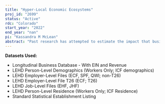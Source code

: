```yaml
---
title: "Hyper-Local Economic Ecosystems"
proj_id: "2699"
status: "Active"
rdc: "Colorado"
start_year: "2022"
end_year: "nan"
pi: "Kassandra M McLean"
abstract: "Past research has attempted to estimate the impact that business closures have on local economies and labor markets, but these efforts have been hampered by limited public data availability and a lack of linked employer-employee data. The current study combines external, open-source mapping data with restricted establishment and worker-level data from the Longitudinal Business Database (LBD), County Business Patterns Business Register (CBPBR), and Longitudinal Employer Household Dynamics (LEHD) files to assess the impacts of such closures in very small areas called Hyper-Local Economic Ecosystems, or HLEEs. Using a synthetic controls design to compare HLEEs that do and do not experience closures over a given period, we can estimate how closures impact other local businesses, assess how these impacts differ by business type (such as in/out of sector of the closing business), and extend these findings to worker and resident outcomes that have not been explored previously."
---
```


**Datasets Used:**

  - Longitudinal Business Database - With EIN and Revenue 
  - LEHD Person-Level Demographics (Workers Only; ICF demographics) 
  - LEHD Employer-Level Files (ECF, SPF, QWI; non-T26) 
  - LEHD Employer-Level File T26 (ECF; T26) 
  - LEHD Job-Level Files (EHF, JHF) 
  - LEHD Person-Level Residence (Workers Only; ICF Residence) 
  - Standard Statistical Establishment Listing 

